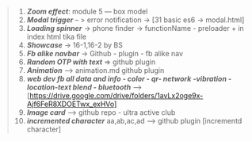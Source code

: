 >1. ***Zoom effect***: module 5 — box model  <br>
>2. ***Modal trigger*** – > error notification → [31 basic es6 → modal.html]<br>
>3. ***Loading spinner*** -> phone finder ->  functionName - preloader + in index html tika file<br>
>4. ***Showcase*** -> 16-1,16-2 by BS<br>
>5. ***Fb alike navbar*** → Github - plugin - fb alike nav<br>
>6. ***Random OTP with text*** ⇒  github plugin  <br>
>7. ***Animation*** --> animation.md github plugin<br>
>8. ***web dev fb all data and info - color - qr- network -vibration -location-text blend - bluetooth*** --> [https://drive.google.com/drive/folders/1avLx2oge9x-Ajf6FeR8XDOETwx_exHVo]<br>
>9. ***Image card*** --> github repo - ultra active club<br>
>10. ***incremented character*** aa,ab,ac,ad --> github plugin [incrementd character]
